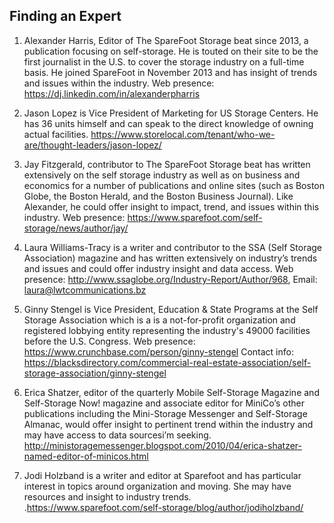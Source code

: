 ## Finding an Expert

1. Alexander Harris, Editor of The SpareFoot Storage beat since 2013, a publication focusing on self-storage. He is touted on their site to be the first journalist in the U.S. to cover the storage industry on a full-time basis. He joined SpareFoot in November 2013 and has  insight of trends and issues within the industry. Web presence: https://dj.linkedin.com/in/alexanderpharris

2. Jason Lopez is Vice President of Marketing for US Storage Centers. He has 36 units himself and can speak to the direct knowledge of owning actual facilities. https://www.storelocal.com/tenant/who-we-are/thought-leaders/jason-lopez/

3. Jay Fitzgerald, contributor to The SpareFoot Storage beat has written extensively on the self storage industry as well as on business and economics for a number of  publications and online sites (such as Boston Globe, the Boston Herald, and the Boston Business Journal). Like Alexander, he could offer insight to impact, trend, and issues within this industry. Web presence: https://www.sparefoot.com/self-storage/news/author/jay/

4. Laura Williams-Tracy is a writer and contributor to the SSA (Self Storage Association) magazine and has written extensively on industry’s trends and issues and could offer industry insight and data access. Web presence: http://www.ssaglobe.org/Industry-Report/Author/968, Email: laura@lwtcommunications.bz

5. Ginny Stengel is Vice President, Education & State Programs at the Self Storage Association which is a  is a not-for-profit organization and registered lobbying entity representing the industry's 49000 facilities before the U.S. Congress. Web presence: https://www.crunchbase.com/person/ginny-stengel
Contact info: https://blacksdirectory.com/commercial-real-estate-association/self-storage-association/ginny-stengel

6. Erica Shatzer, editor of the quarterly Mobile Self-Storage Magazine and Self-Storage Now! magazine and associate editor for MiniCo’s other publications including the Mini-Storage Messenger and Self-Storage Almanac, would offer insight to pertinent trend within the industry and may have access to data sourcesi’m seeking. http://ministoragemessenger.blogspot.com/2010/04/erica-shatzer-named-editor-of-minicos.html

7. Jodi Holzband is a writer and editor at Sparefoot and has particular interest in topics around organization and moving. She may have resources and insight to industry trends. .https://www.sparefoot.com/self-storage/blog/author/jodiholzband/
